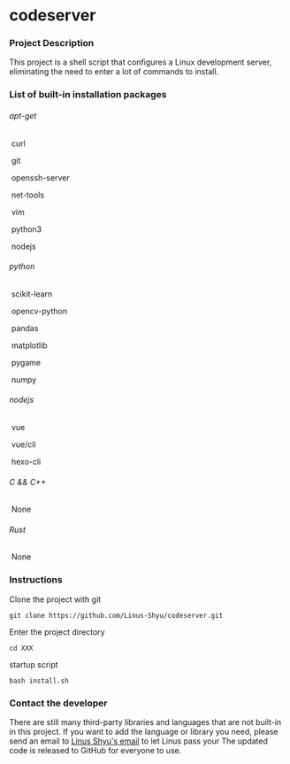 # codeserver

### Project Description

This project is a shell script that configures a Linux development server, eliminating the need to enter a lot of commands to install.

### List of built-in installation packages

###### apt-get

​	curl

​	git 

​	openssh-server 

​	net-tools

​	vim

​	python3

​	nodejs

###### python

​	scikit-learn

​	opencv-python

​	pandas

​	matplotlib

​	pygame

​	numpy

###### nodejs

​	vue

​	vue/cli

​	hexo-cli

###### C && C++

​	None

###### Rust

​	None

### Instructions

Clone the project with git

```shell
git clone https://github.com/Linus-Shyu/codeserver.git
```

Enter the project directory

```shel
cd XXX
```

startup script

```shell
bash install.sh
```

### Contact the developer

There are still many third-party libraries and languages that are not built-in in this project. If you want to add the language or library you need, please send an email to [Linus Shyu's email](linusshyu@gmail.com) to let Linus pass your The updated code is released to GitHub for everyone to use.







